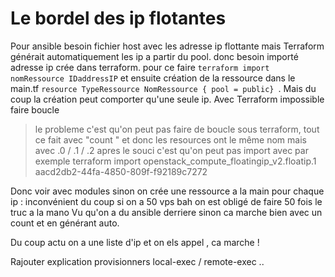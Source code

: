 # Le bordel des ip flotantes

Pour ansible besoin fichier host avec les adresse ip flottante
mais Terraform générait automatiquement les ip a partir du pool.
donc besoin importé adresse ip crée dans terraform. pour ce faire `terraform import nomRessource IDaddressIP` et ensuite création de la ressource dans le main.tf `resource TypeRessource NomRessource { pool = public} `. 
Mais du coup la création peut comporter qu'une seule ip. Avec Terraform impossible faire boucle 
> le probleme c'est qu'on peut pas faire de boucle sous terraform, tout ce fait avec "count " et donc les resources ont le même nom mais avec .0 / .1 / .2 apres
> le souci c'est qu'on peut pas import avec par exemple terraform import openstack_compute_floatingip_v2.floatip.1 aacd2db2-44fa-4850-809f-f92189c7272

Donc voir avec modules sinon on crée une ressource a la main pour chaque ip : inconvénient du coup si on a 50 vps bah on est obligé de faire 50 fois le truc a la mano Vu qu'on a du ansible derriere sinon ca marche bien avec un count et en générant auto.


Du coup actu on a une liste d'ip et on els appel , ca marche ! 

Rajouter explication provisionners local-exec / remote-exec ..